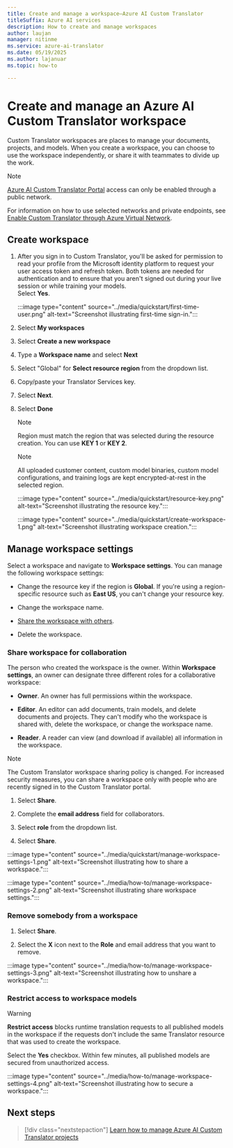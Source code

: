 ```yaml
---
title: Create and manage a workspace—Azure AI Custom Translator
titleSuffix: Azure AI services
description: How to create and manage workspaces
author: laujan
manager: nitinme
ms.service: azure-ai-translator
ms.date: 05/19/2025
ms.author: lajanuar
ms.topic: how-to

---
```


# Create and manage an Azure AI Custom Translator workspace 

 Custom Translator workspaces are places to manage your documents, projects, and models. When you create a workspace, you can choose to use the workspace independently, or share it with teammates to divide up the work.

  > [!NOTE]
  >
  > [Azure AI Custom Translator Portal](https://portal.customtranslator.azure.ai/) access can only be enabled through a public network.
  >
  > For information on how to use selected networks and private endpoints, see [Enable Custom Translator through Azure Virtual Network](enable-vnet-service-endpoint.md).

## Create workspace

1. After you sign in to Custom Translator, you'll be asked for permission to read your profile from the Microsoft identity platform to request your user access token and refresh token. Both tokens are needed for authentication and to ensure that you aren't signed out during your live session or while training your models. </br>Select **Yes**.

    :::image type="content" source="../media/quickstart/first-time-user.png" alt-text="Screenshot illustrating first-time sign-in.":::

1. Select **My workspaces**

1. Select **Create a new workspace**

1. Type a **Workspace name** and select **Next**

1. Select "Global" for **Select resource region** from the dropdown list.

1. Copy/paste your Translator Services key.

1. Select **Next**.

1. Select **Done**

   > [!NOTE]
   > Region must match the region that was selected during the resource creation. You can use **KEY 1** or **KEY 2**.

    > [!NOTE]
    > All uploaded customer content, custom model binaries, custom model configurations, and training logs are kept encrypted-at-rest in the selected region.

   :::image type="content" source="../media/quickstart/resource-key.png" alt-text="Screenshot illustrating the resource key.":::

   :::image type="content" source="../media/quickstart/create-workspace-1.png" alt-text="Screenshot illustrating workspace creation.":::

## Manage workspace settings

Select a workspace and navigate to **Workspace settings**. You can manage the following workspace settings:

* Change the resource key if the region is **Global**. If you're using a region-specific resource such as **East US**, you can't change your resource key.

* Change the workspace name.

* [Share the workspace with others](#share-workspace-for-collaboration).

* Delete the workspace.

### Share workspace for collaboration

The person who created the workspace is the owner. Within **Workspace settings**, an owner can designate three different roles for a collaborative workspace:

* **Owner**. An owner has full permissions within the workspace.

* **Editor**. An editor can add documents, train models, and delete documents and projects. They can't modify who the workspace is shared with, delete the workspace, or change the workspace name.

* **Reader**. A reader can view (and download if available) all information in the workspace.

> [!NOTE]
> The Custom Translator workspace sharing policy is changed. For increased security measures, you can share a workspace only with people who are recently signed in to the Custom Translator portal.

1. Select **Share**.

1. Complete the **email address** field for collaborators.

1. Select **role** from the dropdown list.

1. Select **Share**.

:::image type="content" source="../media/quickstart/manage-workspace-settings-1.png" alt-text="Screenshot illustrating how to share a workspace.":::

:::image type="content" source="../media/how-to/manage-workspace-settings-2.png" alt-text="Screenshot illustrating share workspace settings.":::

### Remove somebody from a workspace

1. Select **Share**.

2. Select the **X** icon next to the **Role** and email address that you want to remove.

:::image type="content" source="../media/how-to/manage-workspace-settings-3.png" alt-text="Screenshot illustrating how to unshare a workspace.":::

### Restrict access to workspace models 

> [!WARNING]
> **Restrict access** blocks runtime translation requests to all published models in the workspace if the requests don't include the same Translator resource that was used to create the workspace.

Select the **Yes** checkbox. Within few minutes, all published models are secured from unauthorized access.

:::image type="content" source="../media/how-to/manage-workspace-settings-4.png" alt-text="Screenshot illustrating how to secure a workspace.":::

## Next steps

> [!div class="nextstepaction"]
> [Learn how to manage Azure AI Custom Translator projects](create-manage-project.md)
